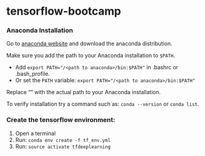 # tensorflow-bootcamp

### Anaconda Installation
Go to [anaconda website](https://www.anaconda.com/download/) and download the anaconda distribution.

Make sure you add the path to your Anaconda installation to `$PATH`.

- Add `export PATH="/<path to anaconda>/bin:$PATH"` in .bashrc or .bash_profile.
- Or set the `PATH` variable:  `export PATH="/<path to anaconda>/bin:$PATH"`

Replace “<path to anaconda>” with the actual path to your Anaconda installation.

To verify installation try a command such as: `conda --version` or `conda list`.

### Create the tensorflow environment:

 1. Open a terminal
 2. Run: `conda env create -f tf_env.yml`
 3. Run: `source activate tfdeeplearning`
 
 